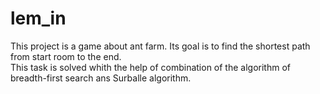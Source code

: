 # lem_in

This project is a game about ant farm. Its goal is to find the shortest path from start room to the end.\
This task is solved whith the help of combination of the algorithm of breadth-first search ans Surballe algorithm.
